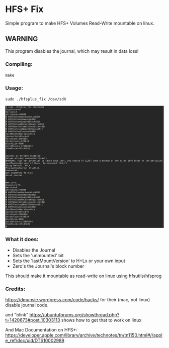 # HFS+ Fix
Simple program to make HFS+ Volumes Read-Write mountable on linux.

## WARNING
This program disables the journal, which may result in data loss!

### Compiling:
  `make`

### Usage:
  `sudo ./hfsplus_fix /dev/sdX`

![Screenshot](https://raw.githubusercontent.com/aidanfar0/hfsplus_fix/master/screenshot.png)

### What it does:
 - Disables the Journal
 - Sets the 'unmounted' bit
 - Sets the 'lastMountVersion' to H+Lx or your own input
 - Zero's the Journal's block number

This should make it mountable as read-write on linux using hfsutils/hfsprog

### Credits:
  https://dmunsie.wordpress.com/code/hacks/
    for their (mac, not linux) disable journal code.

  and "blink" https://ubuntuforums.org/showthread.php?t=1420673#post_10303113
  shows how to get that to work on linux

  And Mac Documentation on HFS+: https://developer.apple.com/library/archive/technotes/tn/tn1150.html#//apple_ref/doc/uid/DTS10002989